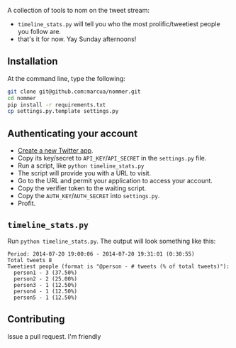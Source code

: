 A collection of tools to nom on the tweet stream:
  * `timeline_stats.py` will tell you who the most prolific/tweetiest people you follow are.
  * that's it for now.  Yay Sunday afternoons!

## Installation
At the command line, type the following:

```bash
git clone git@github.com:marcua/nommer.git
cd nommer
pip install -r requirements.txt
cp settings.py.template settings.py
```

## Authenticating your account

  * [Create a new Twitter app](https://apps.twitter.com/app/new).
  * Copy its key/secret to `API_KEY`/`API_SECRET` in the `settings.py` file.
  * Run a script, like `python timeline_stats.py`
  * The script will provide you with a URL to visit.
  * Go to the URL and permit your application to access your account.
  * Copy the verifier token to the waiting script.
  * Copy the `AUTH_KEY`/`AUTH_SECRET` into `settings.py`.
  * Profit.

## `timeline_stats.py`

Run `python timeline_stats.py`.  The output will look something like this:

```
Period: 2014-07-20 19:00:06 - 2014-07-20 19:31:01 (0:30:55)
Total tweets 8
Tweetiest people (format is "@person - # tweets (% of total tweets)"):
  person1 - 3 (37.50%)
  person2 - 2 (25.00%)
  person3 - 1 (12.50%)
  person4 - 1 (12.50%)
  person5 - 1 (12.50%)
```

## Contributing

Issue a pull request.  I'm friendly